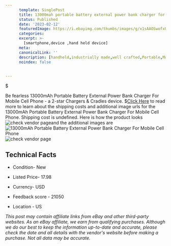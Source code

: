 ```yaml
---
      template: SinglePost
      title: 13000mah portable battery external power bank charger for mobile cell phone
      status: Published
      date: '2023-02-12'
      featuredImage: https://i.ebayimg.com/thumbs/images/g/x1sAAOSwofxUdpV~/s-l225.jpg
      categories: 
      excerpt: >-
        [smartphone,device ,hand held device]
      meta:
      canonicalLink: ''
      description: [handheld,industrially made,well crafted,Portable,Mobile,Compact,Convenient,Lightweight,Maneuverable,Man-portable,Miniature,Carriable,Hand-held,Light,Holdable,Transportable,Mobile device,Pocket-sized,On-the-go,Wireless,Cordless,Compact size,Convenient size, smartphone,device ,hand held device]
      noindex: false
      
        
---
```

$

Be fearless 13000mAh Portable Battery External Power Bank Charger For Mobile Cell Phone - a 2-star Chargers & Cradles device.
$[Click Here](https://www.ebay.com/itm/271603457325?hash=item3f3cd3dd2d%3Ag%3Ax1sAAOSwofxUdpV%7E&mkevt=1&mkcid=1&mkrid=711-53200-19255-0&campid=%253CePNCampaignId%253E&customid=%253CreferenceId%253E&toolid=10049) to read more to learn about the shipping costs and additional image urls for the 13000mAh Portable Battery External Power Bank Charger For Mobile Cell Phone. Shipping cost is undefined. Here is how the product looks ![check vendor page](https://i.ebayimg.com/thumbs/images/g/x1sAAOSwofxUdpV~/s-l225.jpg)and the additional images are![13000mAh Portable Battery External Power Bank Charger For Mobile Cell Phone](https://i.ebayimg.com/images/g/x1sAAOSwofxUdpV~/s-l640.jpg)![check vendor page](https://origin-galleryplus.ebayimg.com/ws/web/271603457325_2_0_1/225x225.jpg,https://origin-galleryplus.ebayimg.com/ws/web/271603457325_3_0_1/225x225.jpg,https://origin-galleryplus.ebayimg.com/ws/web/271603457325_4_0_1/225x225.jpg,https://origin-galleryplus.ebayimg.com/ws/web/271603457325_5_0_1/225x225.jpg,https://origin-galleryplus.ebayimg.com/ws/web/271603457325_6_0_1/225x225.jpg,https://origin-galleryplus.ebayimg.com/ws/web/271603457325_7_0_1/225x225.jpg,https://origin-galleryplus.ebayimg.com/ws/web/271603457325_8_0_1/225x225.jpg,https://origin-galleryplus.ebayimg.com/ws/web/271603457325_9_0_1/225x225.jpg,https://origin-galleryplus.ebayimg.com/ws/web/271603457325_10_0_1/225x225.jpg,https://origin-galleryplus.ebayimg.com/ws/web/271603457325_11_0_1/225x225.jpg,https://origin-galleryplus.ebayimg.com/ws/web/271603457325_12_0_1/225x225.jpg)



 ## Technical Facts 



     
      

 - Condition- New 


      

 - Listed Price- 17.98 


      

 - Currency- USD 


      

 - Feedback score - 21050 


      

 - Location - US 


      
      

 *_This post may contain affiliate links from eBay and other third-party websites. As an eBay affiliate, we earn from qualifying purchases. Although we do our best to keep the information up-to-date and accurate, please check the date and all details with the vendor's website before making a purchase. Not all data may be accurate._*






